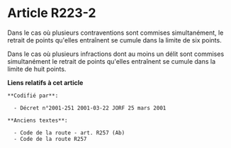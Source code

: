 # Article R223-2

Dans le cas où plusieurs contraventions sont commises simultanément, le retrait de points qu'elles entraînent se cumule dans
la limite de six points.

Dans le cas où plusieurs infractions dont au moins un délit sont commises simultanément le retrait de points qu'elles
entraînent se cumule dans la limite de huit points.

**Liens relatifs à cet article**

	**Codifié par**:

	  - Décret n°2001-251 2001-03-22 JORF 25 mars 2001

	**Anciens textes**:

	  - Code de la route - art. R257 (Ab)
	  - Code de la route R257
